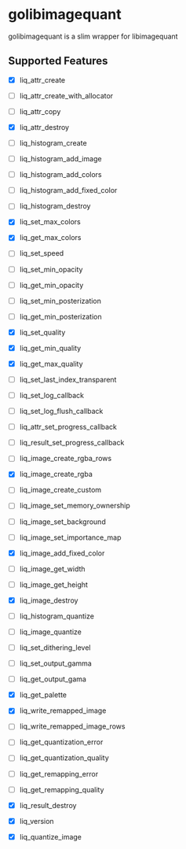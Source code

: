 # golibimagequant

golibimagequant is a slim wrapper for libimagequant

## Supported Features

- [x] liq_attr_create
- [ ] liq_attr_create_with_allocator
- [ ] liq_attr_copy
- [x] liq_attr_destroy


- [ ] liq_histogram_create
- [ ] liq_histogram_add_image


- [ ] liq_histogram_add_colors
- [ ] liq_histogram_add_fixed_color
- [ ] liq_histogram_destroy


- [x] liq_set_max_colors
- [x] liq_get_max_colors
- [ ] liq_set_speed
- [ ] liq_set_min_opacity
- [ ] liq_get_min_opacity
- [ ] liq_set_min_posterization
- [ ] liq_get_min_posterization
- [x] liq_set_quality
- [x] liq_get_min_quality
- [x] liq_get_max_quality
- [ ] liq_set_last_index_transparent


- [ ] liq_set_log_callback
- [ ] liq_set_log_flush_callback


- [ ] liq_attr_set_progress_callback
- [ ] liq_result_set_progress_callback


- [ ] liq_image_create_rgba_rows
- [x] liq_image_create_rgba


- [ ] liq_image_create_custom


- [ ] liq_image_set_memory_ownership
- [ ] liq_image_set_background
- [ ] liq_image_set_importance_map
- [x] liq_image_add_fixed_color
- [ ] liq_image_get_width
- [ ] liq_image_get_height
- [x] liq_image_destroy


- [ ] liq_histogram_quantize
- [ ] liq_image_quantize


- [ ] liq_set_dithering_level
- [ ] liq_set_output_gamma
- [ ] liq_get_output_gama


- [x] liq_get_palette


- [x] liq_write_remapped_image
- [ ] liq_write_remapped_image_rows


- [ ] liq_get_quantization_error
- [ ] liq_get_quantization_quality
- [ ] liq_get_remapping_error
- [ ] liq_get_remapping_quality


- [x] liq_result_destroy


- [x] liq_version


- [x] liq_quantize_image

